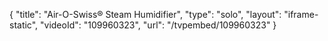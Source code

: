 {
    "title": "Air-O-Swiss&reg; Steam Humidifier",
    "type": "solo",
    "layout": "iframe-static",
    "videoId": "109960323",
    "url": "\/tvpembed\/109960323"
}